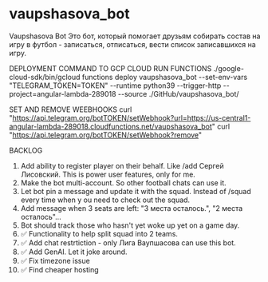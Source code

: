 # vaupshasova_bot
Vaupshasova Bot
Это бот, который помогает друзьям собирать состав на игру в футбол - записаться, отписаться, вести список записавшихся на игру.

DEPLOYMENT COMMAND TO GCP CLOUD RUN FUNCTIONS
./google-cloud-sdk/bin/gcloud functions deploy vaupshasova_bot --set-env-vars "TELEGRAM_TOKEN=TOKEN" --runtime python39 --trigger-http --project=angular-lambda-289018 --source ./GitHub/vaupshasova_bot/

SET AND REMOVE WEEBHOOKS
curl "https://api.telegram.org/botTOKEN/setWebhook?url=https://us-central1-angular-lambda-289018.cloudfunctions.net/vaupshasova_bot"
curl "https://api.telegram.org/botTOKEN/setWebhook?remove"

BACKLOG
1. Add ability to register player on their behalf. Like /add Сергей Лисовский. This is power user features, only for me.
2. Make the bot multi-account. So other football chats can use it.
3. Let bot pin a message and update it with the squad. Instead of /squad every time when y ou need to check out the squad.
4. Add message when 3 seats are left: "3 места осталось.", "2 места осталось"...
5. Bot should track those who hasn't yet woke up yet on a game day.
6. ✅ Functionality to help split squad into 2 teams.
7. ✅ Add chat restrtiction - only Лига Ваупшасова can use this bot.
8. ✅ Add GenAI. Let it joke around.
9. ✅ Fix timezone issue
10. ✅ Find cheaper hosting
